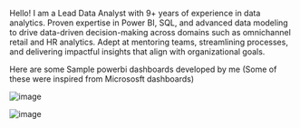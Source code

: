 
Hello! I am a Lead Data Analyst with 9+ years of experience in data analytics. Proven expertise in Power BI, SQL, and advanced data modeling to drive data-driven decision-making across domains such as omnichannel retail and HR analytics. Adept at mentoring teams, streamlining processes, and delivering impactful insights that align with organizational goals.


Here are some Sample powerbi dashboards developed by me (Some of these were inspired from Micrososft dashboards)

![image](https://github.com/user-attachments/assets/7cb26f48-30bd-44e4-8b88-6e88606aa087)

![image](https://github.com/user-attachments/assets/8b5fc3d6-1e96-47b7-9492-e09d72dafd47)

